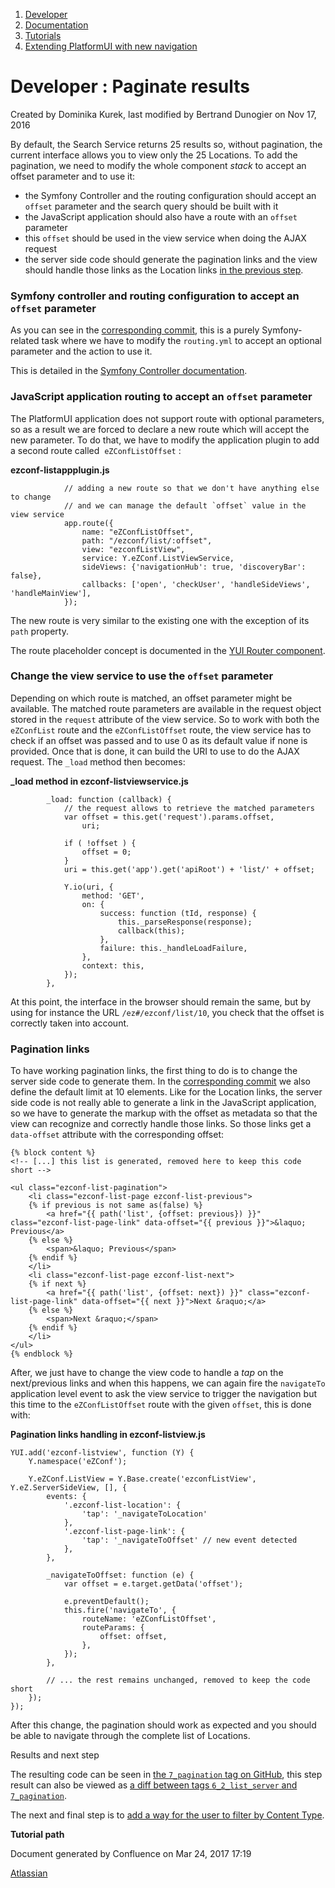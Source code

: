 1.  <span>[Developer](index.html)</span>
2.  <span>[Documentation](Documentation_31429504.html)</span>
3.  <span>[Tutorials](Tutorials_31429522.html)</span>
4.  <span>[Extending PlatformUI with new navigation](Extending-PlatformUI-with-new-navigation_31430235.html)</span>

<span id="title-text"> Developer : Paginate results </span>
===========================================================

Created by <span class="author"> Dominika Kurek</span>, last modified by <span class="editor"> Bertrand Dunogier</span> on Nov 17, 2016

By default, the Search Service returns 25 results so, without pagination, the current interface allows you to view only the 25 Locations. To add the pagination, we need to modify the whole component *stack* to accept an offset parameter and to use it:

-   the Symfony Controller and the routing configuration should accept an `offset` parameter and the search query should be built with it
-   the JavaScript application should also have a route with an `offset` parameter
-   this `offset` should be used in the view service when doing the AJAX request
-   the server side code should generate the pagination links and the view should handle those links as the Location links [in the previous step](Build-the-content-list_31430249.html).

### Symfony controller and routing configuration to accept an `offset` parameter

As you can see in the <a href="https://github.com/ezsystems/ExtendingPlatformUIConferenceBundle/commit/3c447588bff4e021ea16ec7f18ab23e812a4bf40" class="external-link">corresponding commit</a>, this is a purely Symfony-related task where we have to modify the `routing.yml` to accept an optional parameter and the action to use it.

<span class="aui-icon aui-icon-small aui-iconfont-info confluence-information-macro-icon"></span>
This is detailed in the <a href="http://symfony.com/doc/current/book/controller.html" class="external-link">Symfony Controller documentation</a>.

### JavaScript application routing to accept an `offset` parameter

The PlatformUI application does not support route with optional parameters, so as a result we are forced to declare a new route which will accept the new parameter. To do that, we have to modify the application plugin to add a second route called <span class="blob-code-inner"><span class="pl-s"><span class="pl-pds"> </span>`eZConfListOffset`<span class="pl-pds"> </span></span></span>:

**ezconf-listappplugin.js**

``` brush:
            // adding a new route so that we don't have anything else to change
            // and we can manage the default `offset` value in the view service
            app.route({
                name: "eZConfListOffset",
                path: "/ezconf/list/:offset",
                view: "ezconfListView",
                service: Y.eZConf.ListViewService,
                sideViews: {'navigationHub': true, 'discoveryBar': false},
                callbacks: ['open', 'checkUser', 'handleSideViews', 'handleMainView'],
            });
```

The new route is very similar to the existing one with the exception of its `path` property.

<span class="aui-icon aui-icon-small aui-iconfont-info confluence-information-macro-icon"></span>
The route placeholder concept is documented in the <a href="http://yuilibrary.com/yui/docs/router/" class="external-link">YUI Router component</a>.

### Change the view service to use the `offset` parameter

Depending on which route is matched, an offset parameter might be available. The matched route parameters are available in the request object stored in the `request` attribute of the view service. So to work with both the <span class="blob-code-inner"><span class="pl-s">`eZConfList`<span class="pl-pds"> route and the <span class="blob-code-inner"><span class="pl-s">`eZConfListOffset`<span class="pl-pds"> </span></span></span>route, the view service has to check if an offset was passed and to use 0 as its default value if none is provided. Once that is done, it can build the URI to use to do the AJAX request. The `_load` method then becomes:</span></span></span>

**\_load method in ezconf-listviewservice.js**

``` brush:
        _load: function (callback) {
            // the request allows to retrieve the matched parameters
            var offset = this.get('request').params.offset,
                uri;

            if ( !offset ) {
                offset = 0;
            }
            uri = this.get('app').get('apiRoot') + 'list/' + offset;

            Y.io(uri, {
                method: 'GET',
                on: {
                    success: function (tId, response) {
                        this._parseResponse(response);
                        callback(this);
                    },
                    failure: this._handleLoadFailure,
                },
                context: this,
            });
        },
```

At this point, the interface in the browser should remain the same, but by using for instance the URL `/ez#/ezconf/list/10`, you check that the offset is correctly taken into account.

### <span class="blob-code-inner"><span class="pl-s"><span class="pl-pds">Pagination links</span></span></span>

<span class="blob-code-inner"><span class="pl-s"><span class="pl-pds">To have working pagination links, the first thing to do is to change the server side code to generate them. In the <span class="blob-code-inner"><span class="pl-s"><span class="pl-pds"><a href="https://github.com/ezsystems/ExtendingPlatformUIConferenceBundle/commit/7e6f510ca3cf6e9f17ba2e6932d2e9148f5f9860" class="external-link">corresponding commit</a> we also define the default limit at 10 elements.</span></span></span> Like for the Location links, the server side code is not really able to generate a link in the JavaScript application, so we have to generate the markup with the offset as metadata so that the view can recognize and correctly handle those links. So those links get a `data-offset` attribute with the corresponding offset:
</span></span></span>

``` brush:
{% block content %}
<!-- [...] this list is generated, removed here to keep this code short -->

<ul class="ezconf-list-pagination">
    <li class="ezconf-list-page ezconf-list-previous">
    {% if previous is not same as(false) %}
        <a href="{{ path('list', {offset: previous}) }}" class="ezconf-list-page-link" data-offset="{{ previous }}">&laquo; Previous</a>
    {% else %}
        <span>&laquo; Previous</span>
    {% endif %}
    </li>
    <li class="ezconf-list-page ezconf-list-next">
    {% if next %}
        <a href="{{ path('list', {offset: next}) }}" class="ezconf-list-page-link" data-offset="{{ next }}">Next &raquo;</a>
    {% else %}
        <span>Next &raquo;</span>
    {% endif %}
    </li>
</ul>
{% endblock %}
```

After, we just have to change the view code to handle a *tap* on the next/previous links and when this happens, we can again fire the<span class="pl-s"><span class="pl-pds"> </span>`navigateTo`<span class="pl-pds"> application level event to ask the view service to trigger the navigation but this time to the `eZConfListOffset` route with the given `offset`, this is done with:</span></span>

**Pagination links handling in ezconf-listview.js**

``` brush:
YUI.add('ezconf-listview', function (Y) {
    Y.namespace('eZConf');

    Y.eZConf.ListView = Y.Base.create('ezconfListView', Y.eZ.ServerSideView, [], {
        events: {
            '.ezconf-list-location': {
                'tap': '_navigateToLocation'
            },
            '.ezconf-list-page-link': {
                'tap': '_navigateToOffset' // new event detected
            },
        },

        _navigateToOffset: function (e) {
            var offset = e.target.getData('offset');

            e.preventDefault();
            this.fire('navigateTo', {
                routeName: 'eZConfListOffset',
                routeParams: {
                    offset: offset,
                },
            });
        },

        // ... the rest remains unchanged, removed to keep the code short
    });
});
```

After this change, the pagination should work as expected and you should be able to navigate through the complete list of Locations.

Results and next step

<span class="aui-icon aui-icon-small aui-iconfont-approve confluence-information-macro-icon"></span>
The resulting code can be seen in <a href="https://github.com/ezsystems/ExtendingPlatformUIConferenceBundle/releases/tag/7_pagination" class="external-link">the <code>7_pagination</code> tag on GitHub</a>, this step result can also be viewed as <a href="https://github.com/ezsystems/ExtendingPlatformUIConferenceBundle/compare/6_2_list_server...7_pagination" class="external-link">a diff between tags <code>6_2_list_server</code> and <code>7_pagination</code></a>.

The next and final step is to [add a way for the user to filter by Content Type](Filter-by-Content-Type_31430253.html).

**Tutorial path**

Document generated by Confluence on Mar 24, 2017 17:19

[Atlassian](http://www.atlassian.com/)


